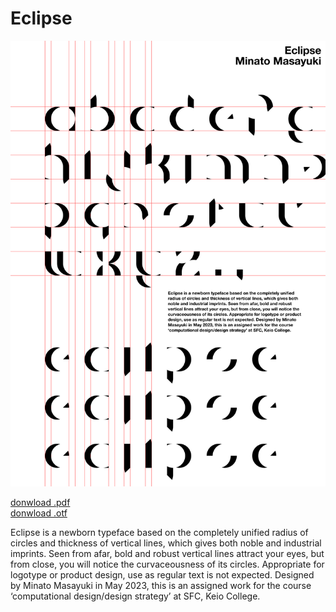 # Eclipse

![](https://github.com/MugiSus/font-eclipse/blob/main/Eclipse-Poster.png)

[donwload .pdf](https://github.com/MugiSus/font-eclipse/raw/main/Eclipse-Poster.pdf) \
[donwload .otf](https://github.com/MugiSus/font-eclipse/raw/main/Eclipse-Regular.otf)

Eclipse is a newborn typeface based on the completely unified radius of circles and thickness of vertical lines, which gives both noble and industrial imprints. Seen from afar, bold and robust vertical lines attract your eyes, but from close, you will notice the curvaceousness of its circles. Appropriate for logotype or product design, use as regular text is not expected. Designed by Minato Masayuki in May 2023, this is an assigned work for the course ‘computational design/design strategy’ at SFC, Keio College.

